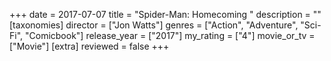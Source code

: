 +++
date = 2017-07-07
title = "Spider-Man: Homecoming "
description = ""
[taxonomies]
director = ["Jon Watts"] 
genres = ["Action", "Adventure", "Sci-Fi", "Comicbook"]
release_year = ["2017"]
my_rating = ["4"]
movie_or_tv = ["Movie"]
[extra]
reviewed = false
+++

